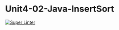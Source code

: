 # Unit4-02-Java-InsertSort

[![Super Linter](https://github.com/ICS4U-Programming-Logan-S/Unit4-02-Java-InsertSort/actions/workflows/main.yml/badge.svg)](https://github.com/ICS4U-Programming-Logan-S/Unit4-02-Java-InsertSort/actions/workflows/main.yml)
